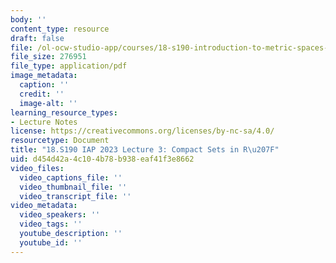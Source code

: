 ```yaml
---
body: ''
content_type: resource
draft: false
file: /ol-ocw-studio-app/courses/18-s190-introduction-to-metric-spaces-january-iap-2023/mit18_s190iap23_lec3.pdf
file_size: 276951
file_type: application/pdf
image_metadata:
  caption: ''
  credit: ''
  image-alt: ''
learning_resource_types:
- Lecture Notes
license: https://creativecommons.org/licenses/by-nc-sa/4.0/
resourcetype: Document
title: "18.S190 IAP 2023 Lecture 3: Compact Sets in R\u207F"
uid: d454d42a-4c10-4b78-b938-eaf41f3e8662
video_files:
  video_captions_file: ''
  video_thumbnail_file: ''
  video_transcript_file: ''
video_metadata:
  video_speakers: ''
  video_tags: ''
  youtube_description: ''
  youtube_id: ''
---
```

